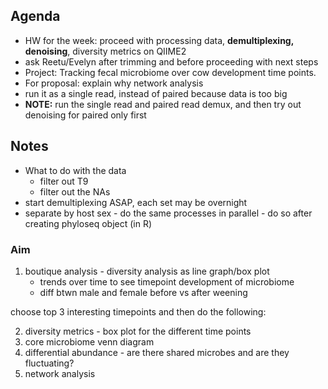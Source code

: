 ## Agenda
* HW for the week: proceed with processing data, **demultiplexing, denoising**, diversity metrics on QIIME2
 * ask Reetu/Evelyn after trimming and before proceeding with next steps
* Project: Tracking fecal microbiome over cow development time points.
* For proposal: explain why network analysis
* run it as a single read, instead of paired because data is too big
* **NOTE:** run the single read and paired read demux, and then try out denoising for paired only first

## Notes
* What to do with the data
  * filter out T9
  * filter out the NAs
* start demultiplexing ASAP, each set may be overnight
* separate by host sex - do the same processes in parallel - do so after creating phyloseq object (in R)

### Aim
1. boutique analysis - diversity analysis as line graph/box plot
   * trends over time to see timepoint development of microbiome
   * diff btwn male and female before vs after weening

choose top 3 interesting timepoints and then do the following:

2. diversity metrics - box plot for the different time points 
3. core microbiome venn diagram 
4. differential abundance - are there shared microbes and are they fluctuating?
5. network analysis 

